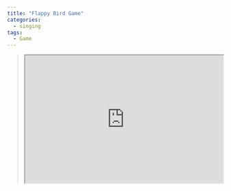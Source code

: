 ```yaml
---
title: "Flappy Bird Game"
categories:
  - singing
tags:
  - Game
---
```


<blockquote class="twitter-tweet" data-lang="en"><iframe src="https://studio.code.org/projects/flappy/2L7UrI4QBRYhS_PSeQx6MsX8APvxwFRtf_0YaVGcxlw/embed" style="width:100%; height:300px;"></iframe></blockquote>
